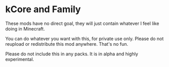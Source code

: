 # kCore and Family

These mods have no direct goal, they will just contain whatever I feel like doing in Minecraft.

You can do whatever you want with this, for private use only. Please do not reupload or redistribute this mod anywhere. That's no fun.

Please do not include this in any packs. It is in alpha and highly experimental.